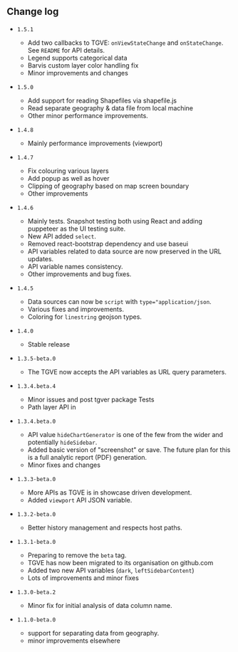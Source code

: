 ## Change log
- `1.5.1`
  - Add two callbacks to TGVE: `onViewStateChange` and `onStateChange`. See `README` for API details.
  - Legend supports categorical data
  - Barvis custom layer color handling fix
  - Minor improvements and changes

- `1.5.0`
  - Add support for reading Shapefiles via shapefile.js
  - Read separate geography & data file from local machine
  - Other minor performance improvements.

- `1.4.8`
  - Mainly performance improvements (viewport)

- `1.4.7`
  - Fix colouring various layers
  - Add popup as well as hover
  - Clipping of geography based on map screen boundary
  - Other improvements

- `1.4.6`
  - Mainly tests. Snapshot testing both using React and adding puppeteer as the UI testing suite.
  - New API added `select`.
  - Removed react-bootstrap dependency and use baseui
  - API variables related to data source are now preserved in the URL updates.
  - API variable names consistency.
  - Other improvements and bug fixes.

- `1.4.5`
  - Data sources can now be `script` with `type="application/json`.
  - Various fixes and improvements.
  - Coloring for `linestring` geojson types.
- `1.4.0`
  - Stable release
- `1.3.5-beta.0`
  - The TGVE now accepts the API variables as URL query parameters.
- `1.3.4.beta.4`
  - Minor issues and post tgver package Tests
  - Path layer API in
- `1.3.4.beta.0`
  - API value `hideChartGenerator` is one of the few from the wider and potentially `hideSidebar`.
  - Added basic version of "screenshot" or save. The future plan for this is a full analytic report (PDF) generation.
  - Minor fixes and changes
- `1.3.3-beta.0`
  - More APIs as TGVE is in showcase driven development.
  - Added `viewport` API JSON variable.
- `1.3.2-beta.0`
  - Better history management and respects host paths.
- `1.3.1-beta.0`
  - Preparing to remove the `beta` tag.
  - TGVE has now been migrated to its organisation on github.com
  - Added two new API variables (`dark`, `leftSidebarContent`)
  - Lots of improvements and minor fixes
- `1.3.0-beta.2`
  - Minor fix for initial analysis of data column name.
- `1.1.0-beta.0`
  - support for separating data from geography.
  - minor improvements elsewhere
